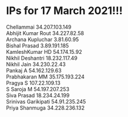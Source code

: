 # IPs for 17 March 2021!!!

Chellammai 34.207.103.149<br>
Abhijit Kumar Rout 34.227.82.58<br>
Archana Kupluchar 3.81.60.95<br>
Bishal Prasad 3.89.191.185<br>
KamleshKumar HD 54.174.15.92<br>
Nikhil Deshantri  18.232.117.49<br>
Nikhil Jain  34.230.22.43<br>
Pankaj A  54.162.129.63<br>
Prabhakaran MM  35.175.193.224<br>
Pragya S 107.22.109.13 <br>
S Saroja M 54.197.207.253<br>
Siva Prasad 18.234.24.199<br>
Srinivas Garikipati 54.91.235.245<br>
Priya Shanmuga  34.228.236.132<br>
